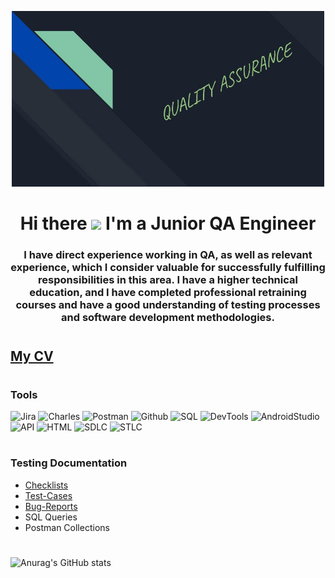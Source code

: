 <p align="center">

  <img width="500" src="https://github.com/av330414/av330414/blob/main/assets/logo.jpg">

</p>



<h1 align="center">Hi there <img src="https://github.com/blackcater/blackcater/raw/main/images/Hi.gif" height="32"/> I'm a Junior QA Engineer</h1>

<h3 align="center">I have direct experience working in QA, as well as relevant experience, which I consider valuable for successfully fulfilling responsibilities in this area. I have a higher technical education, and I have completed professional retraining courses and have a good understanding of testing processes and software development methodologies.</h3>

<h1> </h1>

## [My CV](https://nn.hh.ru/resume/3d7a8e90ff0bf08fcc0039ed1f5156377a4867)

<h1> </h1>

### Tools
![Jira](https://img.shields.io/badge/Jira-090909?style=for-the-badge&logo=jira&logoColor=136be1)
![Charles](https://img.shields.io/badge/charles-090909?style=for-the-badge&logo=charles&logoColor=136be1)
![Postman](https://img.shields.io/badge/Postman-090909?style=for-the-badge&logo=postman&logoColor=f76935)
![Github](https://img.shields.io/badge/Github-090909?style=for-the-badge&logo=github&logoColor=8cc4d7)
![SQL](https://img.shields.io/badge/SQL-090909?style=for-the-badge&logo=mysql&logoColor=00618a)
![DevTools](https://img.shields.io/badge/DevTools-090909?style=for-the-badge&logo=googlechrome&logoColor=2674f2)
![AndroidStudio](https://img.shields.io/badge/AndroidStudio-090909?style=for-the-badge&logo=androidstudio&logoColor=3ad07d)
![API](https://img.shields.io/badge/API-090909?style=for-the-badge&logo=API&logoColor=2674f2)
![HTML](https://img.shields.io/badge/HTML-090909?style=for-the-badge&logo=HTML&logoColor=2674f2)
![SDLC](https://img.shields.io/badge/SDLC-090909?style=for-the-badge&logo=SDLC&logoColor=2674f2)
![STLC](https://img.shields.io/badge/STLC-090909?style=for-the-badge&logo=STLC&logoColor=2674f2)

<h1> </h1>

### Testing Documentation

- [Checklists](https://drive.google.com/drive/folders/1v4LmcaeNm3Lz2U_Mg4qIkW0--XNdnYBW?usp=sharing)
- [Test-Cases](https://drive.google.com/drive/folders/1PVrFp04ft3ofcLRIxaoCZFVRJcTbjhns?usp=sharing)
- [Bug-Reports](https://drive.google.com/drive/folders/1ZI97EMat0H0fXfODS68IYZQNc-OxbfhI?usp=sharing)
- SQL Queries
- Postman Collections

<h1> </h1>

![Anurag's GitHub stats](https://github-readme-stats.vercel.app/api?username=av330414&show_icons=true&theme=radical)
